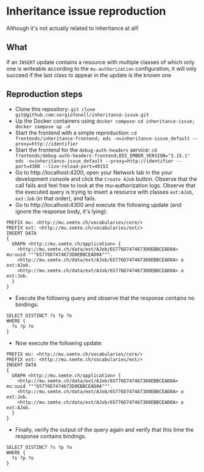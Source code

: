 # Inheritance issue reproduction

Although it's not actually related to inheritance at all!

## What

If an `INSERT` update contains a resource with multiple classes of which only one is writeable according to the `mu-authorization` configuration, it will only succeed if the last class to appear in the update is the known one
## Reproduction steps

- Clone this repository: `git clone git@github.com:sergiofenoll/inheritance-issue.git`
- Up the Docker containers using `docker compose`: `cd inheritance-issue; docker compose up -d`
- Start the frontend with a simple reproduction: `cd frontends/inheritance-frontend; eds -n=inheritance-issue_default --proxy=http://identifier`
- Start the frontend for the `debug-auth-headers` service: `cd frontends/debug-auth-headers-frontend;EDI_EMBER_VERSION="3.15.1" eds -n=inheritance-issue_default --proxy=http://identifier --port=4300 --live-reload-port=49153`
- Go to http://localhost:4200, open your Network tab in the your development console and click the `Create AJob` button. Observe that the call fails and feel free to look at the mu-authorization logs. Observe that the executed query is trying to insert a resource with classes `ext:AJob`, `ext:Job` (in that order), and fails.
- Go to http://localhost:4300 and execute the following update (and ignore the response body, it's lying):

``` sparql
PREFIX mu: <http://mu.semte.ch/vocabularies/core/>
PREFIX ext: <http://mu.semte.ch/vocabularies/ext/>
INSERT DATA 
{
  GRAPH <http://mu.semte.ch/application> {
    <http://mu.semte.ch/data/ext/AJob/65776D7474673D0EBBCEAD0A> mu:uuid """65776D7474673D0EBBCEAD0A""".
    <http://mu.semte.ch/data/ext/AJob/65776D7474673D0EBBCEAD0A> a ext:AJob.
    <http://mu.semte.ch/data/ext/AJob/65776D7474673D0EBBCEAD0A> a ext:Job.
  }
}
```
- Execute the following query and observe that the response contains no bindings:

``` sparql
SELECT DISTINCT ?s ?p ?o
WHERE {
  ?s ?p ?o
}
```

- Now execute the following update:

``` sparql
PREFIX mu: <http://mu.semte.ch/vocabularies/core/>
PREFIX ext: <http://mu.semte.ch/vocabularies/ext/>
INSERT DATA 
{
  GRAPH <http://mu.semte.ch/application> {
    <http://mu.semte.ch/data/ext/AJob/65776D7474673D0EBBCEAD0A> mu:uuid """65776D7474673D0EBBCEAD0A""".
    <http://mu.semte.ch/data/ext/AJob/65776D7474673D0EBBCEAD0A> a ext:Job.
    <http://mu.semte.ch/data/ext/AJob/65776D7474673D0EBBCEAD0A> a ext:AJob.
  }
}
```
- Finally, verify the output of the query again and verify that this time the response contains bindings.

``` sparql
SELECT DISTINCT ?s ?p ?o
WHERE {
  ?s ?p ?o
}
```
